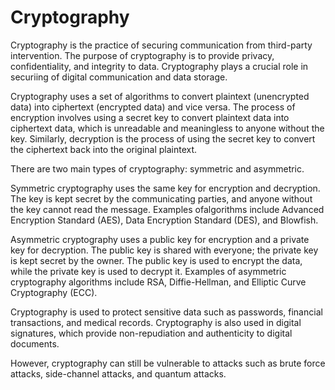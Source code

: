 # Cryptography

Cryptography is the practice of securing communication from third-party intervention. The purpose of cryptography is to provide privacy, confidentiality, and integrity to data. Cryptography plays a crucial role in securiing of digital communication and data storage.

Cryptography uses a set of algorithms to convert plaintext (unencrypted data) into ciphertext (encrypted data) and vice versa. The process of encryption involves using a secret key to convert plaintext data into ciphertext data, which is unreadable and meaningless to anyone without the key. Similarly, decryption is the process of using the secret key to convert the ciphertext back into the original plaintext.

There are two main types of cryptography: symmetric and asymmetric.

Symmetric cryptography uses the same key for encryption and decryption. The key is kept secret by the communicating parties, and anyone without the key cannot read the message. Examples ofalgorithms include Advanced Encryption Standard (AES), Data Encryption Standard (DES), and Blowfish.

Asymmetric cryptography uses a public key for encryption and a private key for decryption. The public key is shared with everyone; the private key is kept secret by the owner. The public key is used to encrypt the data, while the private key is used to decrypt it. Examples of asymmetric cryptography algorithms include RSA, Diffie-Hellman, and Elliptic Curve Cryptography (ECC).

Cryptography is used to protect sensitive data such as passwords, financial transactions, and medical records. Cryptography is also used in digital signatures, which provide non-repudiation and authenticity to digital documents.

However, cryptography can still be vulnerable to attacks such as brute force attacks, side-channel attacks, and quantum attacks.